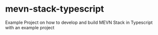 # mevn-stack-typescript
Example Project on how to develop and build MEVN Stack in Typescript with an example project

